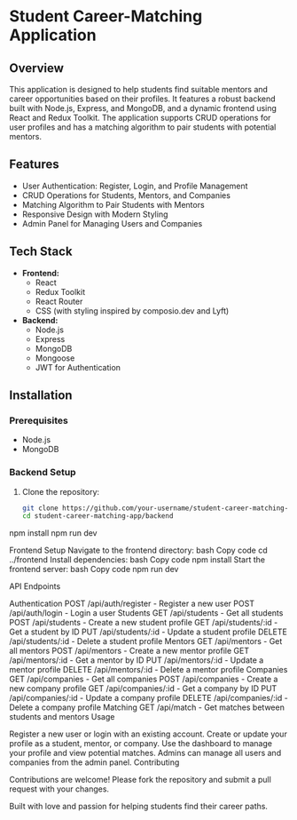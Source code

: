 # Student Career-Matching Application

## Overview

This application is designed to help students find suitable mentors and career opportunities based on their profiles. It features a robust backend built with Node.js, Express, and MongoDB, and a dynamic frontend using React and Redux Toolkit. The application supports CRUD operations for user profiles and has a matching algorithm to pair students with potential mentors.

## Features

- User Authentication: Register, Login, and Profile Management
- CRUD Operations for Students, Mentors, and Companies
- Matching Algorithm to Pair Students with Mentors
- Responsive Design with Modern Styling
- Admin Panel for Managing Users and Companies

## Tech Stack

- **Frontend:**
  - React
  - Redux Toolkit
  - React Router
  - CSS (with styling inspired by composio.dev and Lyft)
- **Backend:**
  - Node.js
  - Express
  - MongoDB
  - Mongoose
  - JWT for Authentication

## Installation

### Prerequisites

- Node.js
- MongoDB

### Backend Setup

1. Clone the repository:
   ```bash
   git clone https://github.com/your-username/student-career-matching-app.git
   cd student-career-matching-app/backend
npm install
npm run dev

Frontend Setup
Navigate to the frontend directory:
bash
Copy code
cd ../frontend
Install dependencies:
bash
Copy code
npm install
Start the frontend server:
bash
Copy code
npm run dev

API Endpoints

Authentication
POST /api/auth/register - Register a new user
POST /api/auth/login - Login a user
Students
GET /api/students - Get all students
POST /api/students - Create a new student profile
GET /api/students/:id - Get a student by ID
PUT /api/students/:id - Update a student profile
DELETE /api/students/:id - Delete a student profile
Mentors
GET /api/mentors - Get all mentors
POST /api/mentors - Create a new mentor profile
GET /api/mentors/:id - Get a mentor by ID
PUT /api/mentors/:id - Update a mentor profile
DELETE /api/mentors/:id - Delete a mentor profile
Companies
GET /api/companies - Get all companies
POST /api/companies - Create a new company profile
GET /api/companies/:id - Get a company by ID
PUT /api/companies/:id - Update a company profile
DELETE /api/companies/:id - Delete a company profile
Matching
GET /api/match - Get matches between students and mentors
Usage

Register a new user or login with an existing account.
Create or update your profile as a student, mentor, or company.
Use the dashboard to manage your profile and view potential matches.
Admins can manage all users and companies from the admin panel.
Contributing

Contributions are welcome! Please fork the repository and submit a pull request with your changes.



Built with love and passion for helping students find their career paths.
